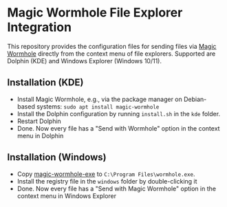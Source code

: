 # Magic Wormhole File Explorer Integration
This repository provides the configuration files for sending files via [Magic Wormhole](https://github.com/magic-wormhole/magic-wormhole) directly from the context menu of file explorers. 
Supported are Dolphin (KDE) and Windows Explorer (Windows 10/11). 

## Installation (KDE)
* Install Magic Wormhole, e.g., via the package manager on Debian-based systems: `sudo apt install magic-wormhole`
* Install the Dolphin configuration by running `install.sh` in the `kde` folder. 
* Restart Dolphin
* Done. Now every file has a "Send with Wormhole" option in the context menu in Dolphin

## Installation (Windows)
* Copy [magic-wormhole-exe](https://github.com/aquacash5/magic-wormhole-exe) to `C:\Program Files\wormhole.exe`.
* Install the registry file in the `windows` folder by double-clicking it
* Done. Now every file has a "Send with Magic Wormhole" option in the context menu in Windows Explorer


